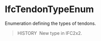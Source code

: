 IfcTendonTypeEnum
=================

Enumeration defining the types of tendons.

> HISTORY&nbsp; New type in IFC2x2.
